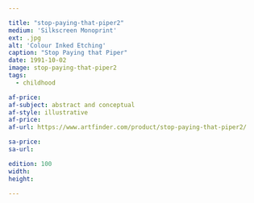 ```yaml
---

title: "stop-paying-that-piper2"
medium: 'Silkscreen Monoprint'
ext: .jpg
alt: 'Colour Inked Etching'
caption: "Stop Paying that Piper"
date: 1991-10-02
image: stop-paying-that-piper2
tags:
  - childhood

af-price:
af-subject: abstract and conceptual
af-style: illustrative
af-price:
af-url: https://www.artfinder.com/product/stop-paying-that-piper2/

sa-price:
sa-url:

edition: 100
width: 
height: 

---
```

